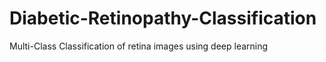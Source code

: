# Diabetic-Retinopathy-Classification
Multi-Class Classification of retina images using deep learning
